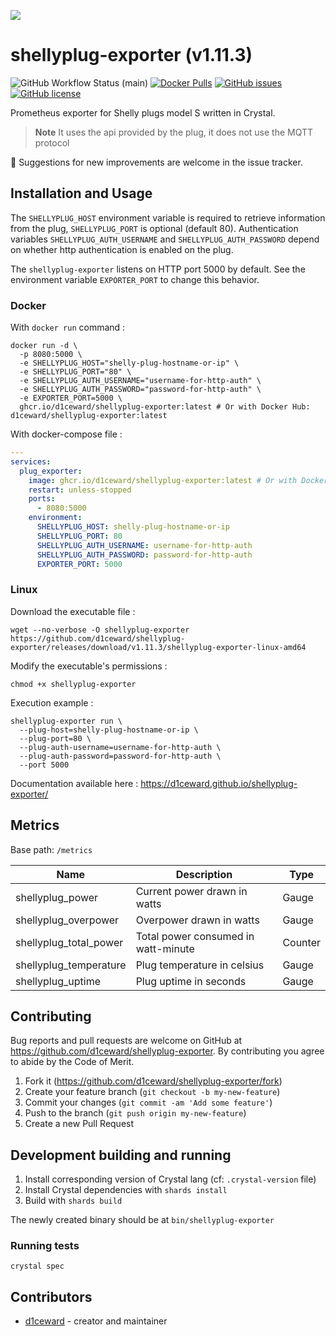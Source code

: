 ![](.github/images/shelly_plug_s.png)

# shellyplug-exporter (v1.11.3)
![GitHub Workflow Status (main)](https://github.com/d1ceward/shellyplug-exporter/actions/workflows/main.yml/badge.svg?branch=master)
[![Docker Pulls](https://img.shields.io/docker/pulls/d1ceward/shellyplug-exporter.svg)](https://hub.docker.com/r/d1ceward/shellyplug-exporter)
[![GitHub issues](https://img.shields.io/github/issues/d1ceward/shellyplug-exporter)](https://github.com/d1ceward/shellyplug-exporter/issues)
[![GitHub license](https://img.shields.io/github/license/d1ceward/shellyplug-exporter)](https://github.com/d1ceward/shellyplug-exporter/blob/master/LICENSE)

Prometheus exporter for Shelly plugs model S written in Crystal.
> **Note** It uses the api provided by the plug, it does not use the MQTT protocol

:rocket: Suggestions for new improvements are welcome in the issue tracker.

## Installation and Usage

The `SHELLYPLUG_HOST` environment variable is required to retrieve information from the plug, `SHELLYPLUG_PORT` is optional (default 80).
Authentication variables `SHELLYPLUG_AUTH_USERNAME` and `SHELLYPLUG_AUTH_PASSWORD` depend on whether http authentication is enabled on the plug.

The `shellyplug-exporter` listens on HTTP port 5000 by default. See the environment variable `EXPORTER_PORT` to change this behavior.

### Docker

With `docker run` command :
```shell
docker run -d \
  -p 8080:5000 \
  -e SHELLYPLUG_HOST="shelly-plug-hostname-or-ip" \
  -e SHELLYPLUG_PORT="80" \
  -e SHELLYPLUG_AUTH_USERNAME="username-for-http-auth" \
  -e SHELLYPLUG_AUTH_PASSWORD="password-for-http-auth" \
  -e EXPORTER_PORT=5000 \
  ghcr.io/d1ceward/shellyplug-exporter:latest # Or with Docker Hub: d1ceward/shellyplug-exporter:latest
```

With docker-compose file :
```yaml
---
services:
  plug_exporter:
    image: ghcr.io/d1ceward/shellyplug-exporter:latest # Or with Docker Hub: d1ceward/shellyplug-exporter:latest
    restart: unless-stopped
    ports:
      - 8080:5000
    environment:
      SHELLYPLUG_HOST: shelly-plug-hostname-or-ip
      SHELLYPLUG_PORT: 80
      SHELLYPLUG_AUTH_USERNAME: username-for-http-auth
      SHELLYPLUG_AUTH_PASSWORD: password-for-http-auth
      EXPORTER_PORT: 5000
```

### Linux

Download the executable file :
```shell
wget --no-verbose -O shellyplug-exporter https://github.com/d1ceward/shellyplug-exporter/releases/download/v1.11.3/shellyplug-exporter-linux-amd64
```

Modify the executable's permissions :
```shell
chmod +x shellyplug-exporter
```

Execution example :
```shell
shellyplug-exporter run \
  --plug-host=shelly-plug-hostname-or-ip \
  --plug-port=80 \
  --plug-auth-username=username-for-http-auth \
  --plug-auth-password=password-for-http-auth \
  --port 5000
```

Documentation available here : https://d1ceward.github.io/shellyplug-exporter/

## Metrics

Base path: `/metrics`

Name                   | Description                          | Type    |
-----------------------|--------------------------------------|---------|
shellyplug_power       | Current power drawn in watts         | Gauge   |
shellyplug_overpower   | Overpower drawn in watts             | Gauge   |
shellyplug_total_power | Total power consumed in watt-minute  | Counter |
shellyplug_temperature | Plug temperature in celsius          | Gauge   |
shellyplug_uptime      | Plug uptime in seconds               | Gauge   |

## Contributing

Bug reports and pull requests are welcome on GitHub at https://github.com/d1ceward/shellyplug-exporter. By contributing you agree to abide by the Code of Merit.

1. Fork it (<https://github.com/d1ceward/shellyplug-exporter/fork>)
2. Create your feature branch (`git checkout -b my-new-feature`)
3. Commit your changes (`git commit -am 'Add some feature'`)
4. Push to the branch (`git push origin my-new-feature`)
5. Create a new Pull Request

## Development building and running

1. Install corresponding version of Crystal lang (cf: `.crystal-version` file)
2. Install Crystal dependencies with `shards install`
3. Build with `shards build`

The newly created binary should be at `bin/shellyplug-exporter`

### Running tests

```shell
crystal spec
```

## Contributors

- [d1ceward](https://github.com/d1ceward) - creator and maintainer
